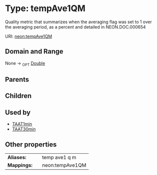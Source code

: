 
# Type: tempAve1QM


Quality metric that summarizes when the averaging flag was set to 1 over the averaging period, as a percent and detailed in NEON.DOC.000654

URI: [neon:tempAve1QM](https://data.neonscience.org/tempAve1QM)


## Domain and Range

None ->  <sub>OPT</sub> [Double](types/Double.md)

## Parents


## Children


## Used by

 * [TAAT1min](TAAT1min.md)
 * [TAAT30min](TAAT30min.md)

## Other properties

|  |  |  |
| --- | --- | --- |
| **Aliases:** | | temp ave1 q m |
| **Mappings:** | | neon:tempAve1QM |

